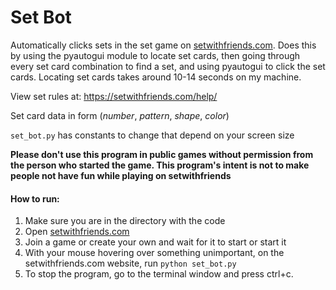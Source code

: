 # Set Bot

Automatically clicks sets in the set game on [setwithfriends.com](https://setwithfriends.com). Does this by using the pyautogui module to locate set cards, then going through every set card combination to find a set, and using pyautogui to click the set cards. Locating set cards takes around 10-14 seconds on my machine.

View set rules at: https://setwithfriends.com/help/

Set card data in form (_number_, _pattern_, _shape_, _color_)

`set_bot.py` has constants to change that depend on your screen size 

**Please don't use this program in public games without permission from the person who started the game. This program's intent is not to make people not have fun while playing on setwithfriends** 

#### How to run:
1. Make sure you are in the directory with the code
2. Open [setwithfriends.com](https://setwithfriends.com)
3. Join a game or create your own and wait for it to start or start it
4. With your mouse hovering over something unimportant, on the setwithfriends.com website, run `python set_bot.py`
5. To stop the program, go to the terminal window and press ctrl+c.

